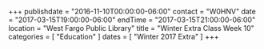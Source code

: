 +++
publishdate = "2016-11-10T00:00:00-06:00"
contact = "W0HNV"
date = "2017-03-15T19:00:00-06:00"
endTime = "2017-03-15T21:00:00-06:00"
location = "West Fargo Public Library"
title = "Winter Extra Class Week 10"
categories = [ "Education" ]
dates = [ "Winter 2017 Extra" ]
+++

